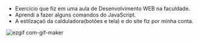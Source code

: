 - Exercício que fiz em uma aula de Desenvolvimento WEB na faculdade. 
- Aprendi a fazer alguns comandos do JavaScript.
- A estilzaçaõ da calduladora(botões e tela) e do site fiz por minha conta.

![ezgif com-gif-maker](https://user-images.githubusercontent.com/100975439/166252866-3d11ef84-865e-4d2e-acff-3d1772a62299.gif)
